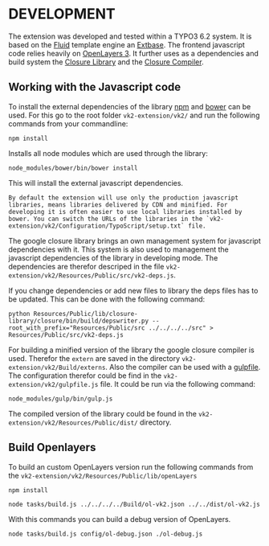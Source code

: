 # DEVELOPMENT

The extension was developed and tested within a TYPO3 6.2 system. It is based on the [Fluid](https://wiki.typo3.org/Fluid) template engine an [Extbase](https://docs.typo3.org/typo3cms/ExtbaseFluidBook/). The frontend javascript code relies heavily on [OpenLayers 3](http://openlayers.org/). It further uses as a dependencies and build system the [Closure Library](https://developers.google.com/closure/library/) and the [Closure Compiler](https://developers.google.com/closure/compiler/). 

## Working with the Javascript code

To install the external dependencies of the library [npm](https://www.npmjs.com/) and [bower](http://bower.io/) can be used. For this go to the root folder `vk2-extension/vk2/` and run the following commands from your commandline:

	npm install
	
Installs all node modules which are used through the library:

	node_modules/bower/bin/bower install
	
This will install the external javascript dependencies. 

```
By default the extension will use only the production javascript libraries, means libraries delivered by CDN and minified. For developing it is often easier to use local libraries installed by bower. You can switch the URLs of the libraries in the `vk2-extension/vk2/Configuration/TypoScript/setup.txt` file.
```

The google closure library brings an own management system for javascript dependencies with it. This system is also used to management the javascript dependencies of the library in developing mode. The dependencies are therefor descriped in the file `vk2-extension/vk2/Resources/Public/src/vk2-deps.js`. 

If you change dependencies or add new files to library the deps files has to be updated. This can be done with the following command:

	python Resources/Public/lib/closure-library/closure/bin/build/depswriter.py --root_with_prefix="Resources/Public/src ../../../../src" > Resources/Public/src/vk2-deps.js
	
For building a minified version of the library the google closure compiler is used. Therefor the `extern` are saved in the directory `vk2-extension/vk2/Build/externs`. Also the compiler can be used with a [gulpfile](http://gulpjs.com/). The configuration therefor could be find in the `vk2-extension/vk2/gulpfile.js` file. It could be run via the following command:

	node_modules/gulp/bin/gulp.js 
	
The compiled version of the library could be found in the `vk2-extension/vk2/Resources/Public/dist/` directory.	
	
## Build Openlayers

To build an custom OpenLayers version run the following commands from the `vk2-extension/vk2/Resources/Public/lib/openLayers`

	npm install
	
	node tasks/build.js ../../../../Build/ol-vk2.json ../../dist/ol-vk2.js

With this commands you can build a debug version of OpenLayers. 

	node tasks/build.js config/ol-debug.json ./ol-debug.js
	
	


